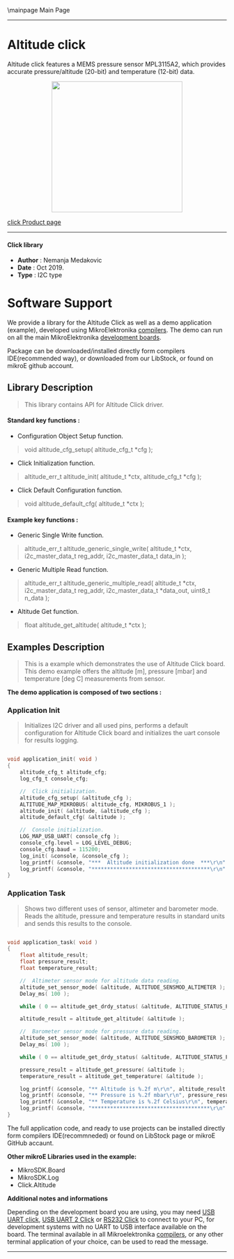 \mainpage Main Page

 

---
# Altitude click

Altitude click features a MEMS pressure sensor MPL3115A2, which provides accurate pressure/altitude (20-bit) and temperature (12-bit) data.

<p align="center">
  <img src="https://download.mikroe.com/images/click_for_ide/altitude_click.png" height=300px>
</p>

[click Product page](<https://www.mikroe.com/altitude-click>)

---


#### Click library 

- **Author**        : Nemanja Medakovic
- **Date**          : Oct 2019.
- **Type**          : I2C type


# Software Support

We provide a library for the Altitude Click 
as well as a demo application (example), developed using MikroElektronika 
[compilers](https://shop.mikroe.com/compilers). 
The demo can run on all the main MikroElektronika [development boards](https://shop.mikroe.com/development-boards).

Package can be downloaded/installed directly form compilers IDE(recommended way), or downloaded from our LibStock, or found on mikroE github account. 

## Library Description

> This library contains API for Altitude Click driver.

#### Standard key functions :

- Configuration Object Setup function.
> void altitude_cfg_setup( altitude_cfg_t *cfg );
 
- Click Initialization function.
> altitude_err_t altitude_init( altitude_t *ctx, altitude_cfg_t *cfg );

- Click Default Configuration function.
> void altitude_default_cfg( altitude_t *ctx );


#### Example key functions :

- Generic Single Write function.
> altitude_err_t altitude_generic_single_write( altitude_t *ctx, i2c_master_data_t reg_addr, i2c_master_data_t data_in );
 
- Generic Multiple Read function.
> altitude_err_t altitude_generic_multiple_read( altitude_t *ctx, i2c_master_data_t reg_addr, i2c_master_data_t *data_out, uint8_t n_data );

- Altitude Get function.
> float altitude_get_altitude( altitude_t *ctx );

## Examples Description

> This is a example which demonstrates the use of Altitude Click board.
> This demo example offers the altitude [m], pressure [mbar] and temperature
> [deg C] measurements from sensor.

**The demo application is composed of two sections :**

### Application Init

> Initializes I2C driver and all used pins, performs a default configuration
> for Altitude Click board and initializes the uart console for results
> logging.

```c

void application_init( void )
{
    altitude_cfg_t altitude_cfg;
    log_cfg_t console_cfg;

    //  Click initialization.
    altitude_cfg_setup( &altitude_cfg );
    ALTITUDE_MAP_MIKROBUS( altitude_cfg, MIKROBUS_1 );
    altitude_init( &altitude, &altitude_cfg );
    altitude_default_cfg( &altitude );

    //  Console initialization.
    LOG_MAP_USB_UART( console_cfg );
    console_cfg.level = LOG_LEVEL_DEBUG;
    console_cfg.baud = 115200;
    log_init( &console, &console_cfg );
    log_printf( &console, "***  Altitude initialization done  ***\r\n" );
    log_printf( &console, "**************************************\r\n" );
}

```

### Application Task

> Shows two different uses of sensor, altimeter and barometer mode.
> Reads the altitude, pressure and temperature results in standard units and
> sends this results to the console.

```c

void application_task( void )
{
    float altitude_result;
    float pressure_result;
    float temperature_result;

    //  Altimeter sensor mode for altitude data reading.
    altitude_set_sensor_mode( &altitude, ALTITUDE_SENSMOD_ALTIMETER );
    Delay_ms( 100 );

    while ( 0 == altitude_get_drdy_status( &altitude, ALTITUDE_STATUS_FLAG_PDR ) );

    altitude_result = altitude_get_altitude( &altitude );

    //  Barometer sensor mode for pressure data reading.
    altitude_set_sensor_mode( &altitude, ALTITUDE_SENSMOD_BAROMETER );
    Delay_ms( 100 );

    while ( 0 == altitude_get_drdy_status( &altitude, ALTITUDE_STATUS_FLAG_PDR ) );

    pressure_result = altitude_get_pressure( &altitude );
    temperature_result = altitude_get_temperature( &altitude );

    log_printf( &console, "** Altitude is %.2f m\r\n", altitude_result );
    log_printf( &console, "** Pressure is %.2f mbar\r\n", pressure_result );
    log_printf( &console, "** Temperature is %.2f Celsius\r\n", temperature_result );
    log_printf( &console, "**************************************\r\n" );
}

```

The full application code, and ready to use projects can be  installed directly form compilers IDE(recommneded) or found on LibStock page or mikroE GitHub accaunt.

**Other mikroE Libraries used in the example:** 

- MikroSDK.Board
- MikroSDK.Log
- Click.Altitude

**Additional notes and informations**

Depending on the development board you are using, you may need 
[USB UART click](https://shop.mikroe.com/usb-uart-click), 
[USB UART 2 Click](https://shop.mikroe.com/usb-uart-2-click) or 
[RS232 Click](https://shop.mikroe.com/rs232-click) to connect to your PC, for 
development systems with no UART to USB interface available on the board. The 
terminal available in all Mikroelektronika 
[compilers](https://shop.mikroe.com/compilers), or any other terminal application 
of your choice, can be used to read the message.



---
